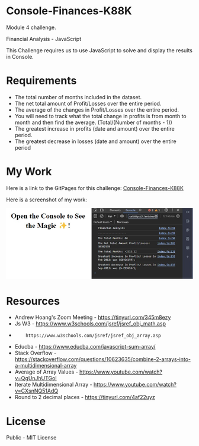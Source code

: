 # Console-Finances-K88K
Module 4 challenge.

Financial Analysis - JavaScript

This Challenge requires us to use JavaScript to solve and display the results in Console.

# Requirements

* The total number of months included in the dataset.
* The net total amount of Profit/Losses over the entire period.
* The average of the changes in Profit/Losses over the entire period.
* You will need to track what the total change in profits is from month to month and then find the average. (Total/(Number of months - 1))
* The greatest increase in profits (date and amount) over the entire period.
* The greatest decrease in losses (date and amount) over the entire period

# My Work

Here is a link to the GitPages for this challenge: [Console-Finances-K88K](https://king88kayo.github.io/Console-Finances-K88K/)

Here is a screenshot of my work:

![](images/workc4cf.jpg)

# Resources

* Andrew Hoang's Zoom Meeting - https://tinyurl.com/345m8ezy
* Js W3 - https://www.w3schools.com/jsref/jsref_obj_math.asp
*         https://www.w3schools.com/jsref/jsref_obj_array.asp
* Educba - https://www.educba.com/javascript-sum-array/
* Stack Overflow - https://stackoverflow.com/questions/10623635/combine-2-arrays-into-a-multidimensional-array
* Average of Array Values - https://www.youtube.com/watch?v=QgUnJhUTGoI
* Iterate Multidimensional Array - https://www.youtube.com/watch?v=CXsnNQ51AdQ
* Round to 2 decimal places - https://tinyurl.com/4af22uyz

# License

Public - MIT License